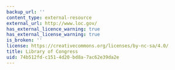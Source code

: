 ```yaml
---
backup_url: ''
content_type: external-resource
external_url: http://www.loc.gov/
has_external_licence_warning: true
has_external_license_warning: true
is_broken: ''
license: https://creativecommons.org/licenses/by-nc-sa/4.0/
title: Library of Congress
uid: 74b512fd-c151-4d20-bd8a-7ac62e39da2e
---
```

